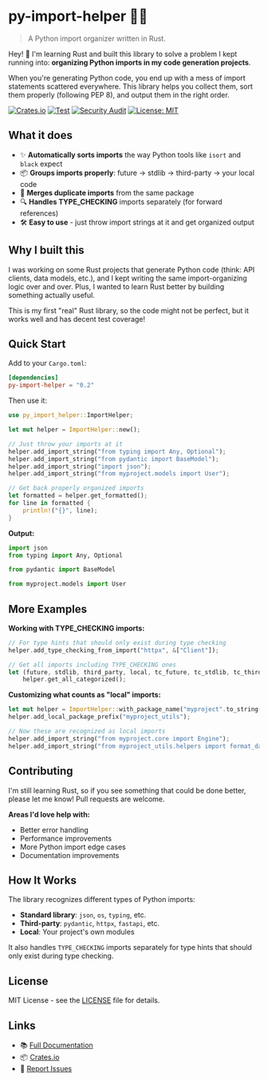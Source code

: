 # py-import-helper 🐍🦀

> A Python import organizer written in Rust.

Hey! 👋 I'm learning Rust and built this library to solve a problem I kept
running into: **organizing Python imports in my code generation projects**.

When you're generating Python code, you end up with a mess of import statements
scattered everywhere. This library helps you collect them, sort them properly
(following PEP 8), and output them in the right order.

[![Crates.io](https://img.shields.io/crates/v/py-import-helper.svg)](https://crates.io/crates/py-import-helper)
[![Test](https://github.com/timrabl/rs-py-import-helper/workflows/Test/badge.svg)](https://github.com/timrabl/rs-py-import-helper/actions)
[![Security
Audit](https://github.com/timrabl/rs-py-import-helper/workflows/Security%20Audit/badge.svg)](https://github.com/timrabl/rs-py-import-helper/actions)
[![License:
MIT](https://img.shields.io/badge/License-MIT-yellow.svg)](https://opensource.org/licenses/MIT)

## What it does

- ✨ **Automatically sorts imports** the way Python tools like `isort` and
  `black` expect
- 📦 **Groups imports properly**: future → stdlib → third-party → your local
  code
- 🔀 **Merges duplicate imports** from the same package
- 🔍 **Handles TYPE_CHECKING** imports separately (for forward references)
- 🛠️ **Easy to use** - just throw import strings at it and get organized output

## Why I built this

I was working on some Rust projects that generate Python code (think: API
clients, data models, etc.), and I kept writing the same import-organizing logic
over and over. Plus, I wanted to learn Rust better by building something
actually useful.

This is my first "real" Rust library, so the code might not be perfect, but it
works well and has decent test coverage!

## Quick Start

Add to your `Cargo.toml`:

```toml
[dependencies]
py-import-helper = "0.2"
```

Then use it:

```rust
use py_import_helper::ImportHelper;

let mut helper = ImportHelper::new();

// Just throw your imports at it
helper.add_import_string("from typing import Any, Optional");
helper.add_import_string("from pydantic import BaseModel");
helper.add_import_string("import json");
helper.add_import_string("from myproject.models import User");

// Get back properly organized imports
let formatted = helper.get_formatted();
for line in formatted {
    println!("{}", line);
}
```

**Output:**

```python
import json
from typing import Any, Optional

from pydantic import BaseModel

from myproject.models import User
```

## More Examples

**Working with TYPE_CHECKING imports:**

```rust
// For type hints that should only exist during type checking
helper.add_type_checking_from_import("httpx", &["Client"]);

// Get all imports including TYPE_CHECKING ones
let (future, stdlib, third_party, local, tc_future, tc_stdlib, tc_third_party, tc_local) =
    helper.get_all_categorized();
```

**Customizing what counts as "local" imports:**

```rust
let mut helper = ImportHelper::with_package_name("myproject".to_string());
helper.add_local_package_prefix("myproject_utils");

// Now these are recognized as local imports
helper.add_import_string("from myproject.core import Engine");
helper.add_import_string("from myproject_utils.helpers import format_date");
```

## Contributing

I'm still learning Rust, so if you see something that could be done better,
please let me know! Pull requests are welcome.

**Areas I'd love help with:**

- Better error handling
- Performance improvements
- More Python import edge cases
- Documentation improvements

## How It Works

The library recognizes different types of Python imports:

- **Standard library**: `json`, `os`, `typing`, etc.
- **Third-party**: `pydantic`, `httpx`, `fastapi`, etc.
- **Local**: Your project's own modules

It also handles `TYPE_CHECKING` imports separately for type hints that should
only exist during type checking.

## License

MIT License - see the [LICENSE](LICENSE) file for details.

## Links

- 📚 [Full Documentation](https://docs.rs/py-import-helper)
- 📦 [Crates.io](https://crates.io/crates/py-import-helper)
- 🐛 [Report Issues](https://github.com/timrabl/rs-py-import-helper/issues)
